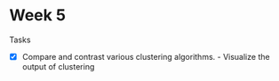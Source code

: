 # Week 5

Tasks
- [X] Compare and contrast various clustering algorithms.
      - Visualize the output of clustering


